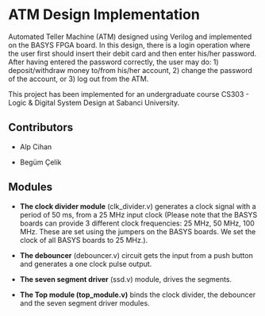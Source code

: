 # ATM Design Implementation

Automated Teller Machine (ATM) designed using Verilog and implemented on the BASYS FPGA board. In this design, there is a login operation where the user first should insert their debit card and then enter his/her password. After having entered the password correctly, the user may do: 1) deposit/withdraw money to/from his/her account, 2) change the password of the account, or 3) log out from the ATM.

This project has been implemented for an undergraduate course CS303 - Logic & Digital System Design at Sabanci University.

## Contributors

- Alp Cihan

- Begüm Çelik

## Modules

- **The clock divider module** (clk_divider.v) generates a clock signal with a period of 50 ms, from a 25 MHz input clock (Please note that the BASYS boards can provide 3 different clock frequencies: 25 MHz, 50 MHz, 100 MHz. These are set using the jumpers on the BASYS boards. We set the clock of all BASYS boards to 25 MHz.).

- **The debouncer** (debouncer.v) circuit gets the input from a push button and generates a one clock pulse output.

- **The seven segment driver** (ssd.v) module, drives the segments.

- **The Top module (top_module.v)** binds the clock divider, the debouncer and the seven segment driver modules.
